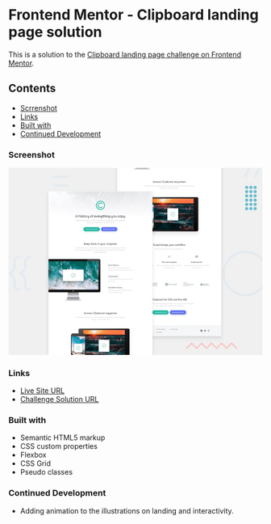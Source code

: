 # Frontend Mentor - Clipboard landing page solution

This is a solution to the [Clipboard landing page challenge on Frontend Mentor](https://www.frontendmentor.io/challenges/clipboard-landing-page-5cc9bccd6c4c91111378ecb9).

## Contents

- [Scrrenshot](#screenshot)
- [Links](#links)
- [Built with](#built-with)
- [Continued Development](#continued-development)

### Screenshot

![alt text](design/desktop-preview.jpg)

### Links

- [Live Site URL](https://debabratabanik.github.io/clipboard-landing-page-master/)
- [Challenge Solution URL](https://www.frontendmentor.io/solutions/clipboard-landing-page-master-SesXS8NCnp)

### Built with

- Semantic HTML5 markup
- CSS custom properties
- Flexbox
- CSS Grid
- Pseudo classes

### Continued Development

- Adding animation to the illustrations on landing and interactivity.
